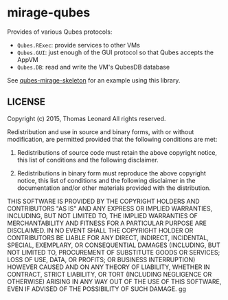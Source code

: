 mirage-qubes
============

Provides of various Qubes protocols:

- `Qubes.RExec`: provide services to other VMs
- `Qubes.GUI`: just enough of the GUI protocol so that Qubes accepts the AppVM
- `Qubes.DB`: read and write the VM's QubesDB database

See [qubes-mirage-skeleton][] for an example using this library.

LICENSE
-------

Copyright (c) 2015, Thomas Leonard
All rights reserved.

Redistribution and use in source and binary forms, with or without modification, are permitted provided that the following conditions are met:

1. Redistributions of source code must retain the above copyright notice, this list of conditions and the following disclaimer.

2. Redistributions in binary form must reproduce the above copyright notice, this list of conditions and the following disclaimer in the documentation and/or other materials provided with the distribution.

THIS SOFTWARE IS PROVIDED BY THE COPYRIGHT HOLDERS AND CONTRIBUTORS "AS IS" AND ANY EXPRESS OR IMPLIED WARRANTIES, INCLUDING, BUT NOT LIMITED TO, THE IMPLIED WARRANTIES OF MERCHANTABILITY AND FITNESS FOR A PARTICULAR PURPOSE ARE DISCLAIMED. IN NO EVENT SHALL THE COPYRIGHT HOLDER OR CONTRIBUTORS BE LIABLE FOR ANY DIRECT, INDIRECT, INCIDENTAL, SPECIAL, EXEMPLARY, OR CONSEQUENTIAL DAMAGES (INCLUDING, BUT NOT LIMITED TO, PROCUREMENT OF SUBSTITUTE GOODS OR SERVICES; LOSS OF USE, DATA, OR PROFITS; OR BUSINESS INTERRUPTION) HOWEVER CAUSED AND ON ANY THEORY OF LIABILITY, WHETHER IN CONTRACT, STRICT LIABILITY, OR TORT (INCLUDING NEGLIGENCE OR OTHERWISE) ARISING IN ANY WAY OUT OF THE USE OF THIS SOFTWARE, EVEN IF ADVISED OF THE POSSIBILITY OF SUCH DAMAGE.
gg

[qubes-mirage-skeleton]: https://github.com/talex5/qubes-mirage-skeleton
